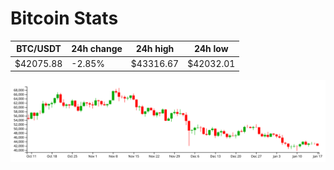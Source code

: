 # Bitcoin Stats

BTC/USDT|24h change|24h high|24h low|
|---|---|---|---|
|$42075.88|-2.85%|$43316.67|$42032.01|

<img src="./chart.svg">
